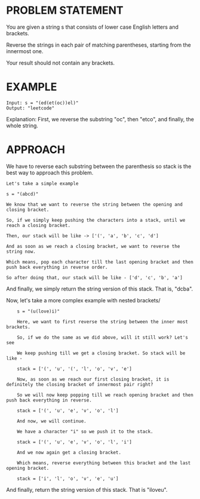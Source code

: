 # PROBLEM STATEMENT

You are given a string s that consists of lower case English letters and brackets.

Reverse the strings in each pair of matching parentheses, starting from the innermost one.

Your result should not contain any brackets.

 
# EXAMPLE

    Input: s = "(ed(et(oc))el)"
    Output: "leetcode"

Explanation: First, we reverse the substring "oc", then "etco", and finally, the whole string.

# APPROACH

We have to reverse each substring between the parenthesis so stack is the best way to approach this problem. 

	Let's take a simple example 
	
	s = "(abcd)"
	
	We know that we want to reverse the string between the opening and closing bracket. 
	
	So, if we simply keep pushing the characters into a stack, until we reach a closing bracket.
	
	Then, our stack will be like -> ['(', 'a', 'b', 'c', 'd']
	
	And as soon as we reach a closing bracket, we want to reverse the string now. 
	
	Which means, pop each character till the last opening bracket and then push back everything in reverse order.
	
	So after doing that, our stack will be like - ['d', 'c', 'b', 'a']
	
And finally, we simply return the string version of this stack. That is, "dcba".

Now, let's take a more complex example with nested brackets/

		s = "(u(love)i)"
		
		Here, we want to first reverse the string between the inner most brackets.
		
		So, if we do the same as we did above, will it still work? Let's see
		
		We keep pushing till we get a closing bracket. So stack will be like - 
		
		stack = ['(', 'u', '(', 'l', 'o', 'v', 'e']
		
		Now, as soon as we reach our first closing bracket, it is definitely the closing bracket of innermost pair right?
		
		So we will now keep popping till we reach opening bracket and then push back everything in reverse.
		
		stack = ['(', 'u', 'e', 'v', 'o', 'l']
		
		And now, we will continue. 
		
		We have a character "i" so we push it to the stack.
		
		stack = ['(', 'u', 'e', 'v', 'o', 'l', 'i']
		
		And we now again get a closing bracket. 
		
		Which means, reverse everything between this bracket and the last opening bracket.
		
		stack = ['i', 'l', 'o', 'v', 'e', 'u']
		
And finally, return the string version of this stack. That is "iloveu".
